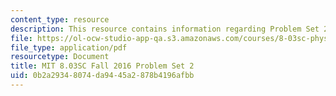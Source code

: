 ```yaml
---
content_type: resource
description: This resource contains information regarding Problem Set 2
file: https://ol-ocw-studio-app-qa.s3.amazonaws.com/courses/8-03sc-physics-iii-vibrations-and-waves-fall-2016/0b2a29348074da9445a2878b4196afbb_MIT8_03SCF16_ProblemSet2.pdf
file_type: application/pdf
resourcetype: Document
title: MIT 8.03SC Fall 2016 Problem Set 2
uid: 0b2a2934-8074-da94-45a2-878b4196afbb
---
```

